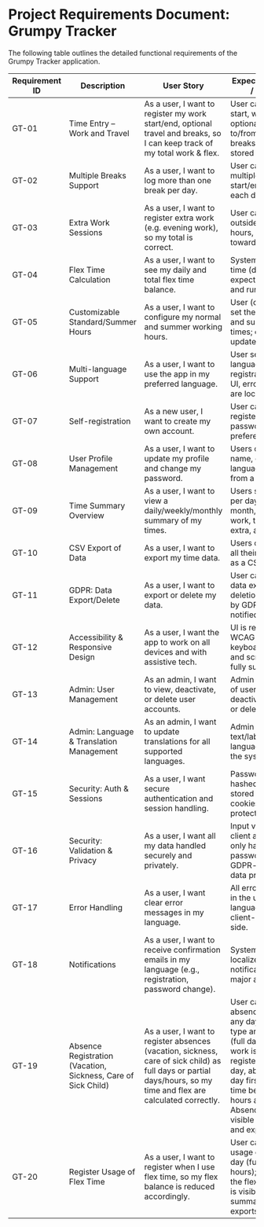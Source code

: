 # Project Requirements Document: Grumpy Tracker

The following table outlines the detailed functional requirements of the Grumpy Tracker application.

| Requirement ID | Description                                      | User Story                                                                                                                | Expected Behaviour / Outcome                                                                                              |
|----------------|--------------------------------------------------|---------------------------------------------------------------------------------------------------------------------------|--------------------------------------------------------------------------------------------------------------------------|
| GT-01          | Time Entry – Work and Travel                     | As a user, I want to register my work start/end, optional travel and breaks, so I can keep track of my total work & flex. | User can enter work start, work end, optional travel to/from, multiple breaks; all entries are stored for that day.       |
| GT-02          | Multiple Breaks Support                          | As a user, I want to log more than one break per day.                                                                     | User can add multiple break start/end pairs for each day.                                                                 |
| GT-03          | Extra Work Sessions                              | As a user, I want to register extra work (e.g. evening work), so my total is correct.                                     | User can add time outside regular work hours, which counts towards flex.                                                  |
| GT-04          | Flex Time Calculation                            | As a user, I want to see my daily and total flex time balance.                                                            | System displays flex time (difference from expected) for the day and running total.                                       |
| GT-05          | Customizable Standard/Summer Hours               | As a user, I want to configure my normal and summer working hours.                                                        | User (or admin) can set their standard and summer work times; calculations update accordingly.                            |
| GT-06          | Multi-language Support                           | As a user, I want to use the app in my preferred language.                                                                | User selects language at registration/login; all UI, errors, and emails are localized.                                    |
| GT-07          | Self-registration                                | As a new user, I want to create my own account.                                                                          | User can self-register with email, password, language preference.                                                         |
| GT-08          | User Profile Management                          | As a user, I want to update my profile and change my password.                                                            | Users can edit their name, email, language, password from a profile page.                                                 |
| GT-09          | Time Summary Overview                            | As a user, I want to view a daily/weekly/monthly summary of my times.                                                     | Users see summaries per day, week, month, with totals for work, travel, breaks, extra, and flex time.                     |
| GT-10          | CSV Export of Data                               | As a user, I want to export my time data.                                                                                 | Users can download all their time entries as a CSV file.                                                                  |
| GT-11          | GDPR: Data Export/Delete                         | As a user, I want to export or delete my data.                                                                            | User can request data export or deletion as required by GDPR; admin notified.                                             |
| GT-12          | Accessibility & Responsive Design                | As a user, I want the app to work on all devices and with assistive tech.                                                 | UI is responsive and WCAG 2.1 compliant; keyboard navigation and screen readers fully supported.                          |
| GT-13          | Admin: User Management                           | As an admin, I want to view, deactivate, or delete user accounts.                                                         | Admin can see a list of users, deactivate/reactivate, or delete accounts.                                                 |
| GT-14          | Admin: Language & Translation Management         | As an admin, I want to update translations for all supported languages.                                                   | Admin can edit UI text/labels for any language directly in the system.                                                    |
| GT-15          | Security: Auth & Sessions                        | As a user, I want secure authentication and session handling.                                                             | Passwords are hashed; sessions are stored with httpOnly cookies; brute-force protection in place.                         |
| GT-16          | Security: Validation & Privacy                   | As a user, I want all my data handled securely and privately.                                                             | Input validated on client and server; only hashed passwords in DB; GDPR-compliant data processing.                        |
| GT-17          | Error Handling                                   | As a user, I want clear error messages in my language.                                                                   | All errors are shown in the user’s language, both client- and server-side.                                                |
| GT-18          | Notifications                                   | As a user, I want to receive confirmation emails in my language (e.g., registration, password change).                   | System sends localized email notifications for major actions.                                                             |
| GT-19          | Absence Registration (Vacation, Sickness, Care of Sick Child) | As a user, I want to register absences (vacation, sickness, care of sick child) as full days or partial days/hours, so my time and flex are calculated correctly. | User can add absence entries for any day, specifying type and duration (full day or hours). If work is also registered the same day, absence fills the day first; any work time beyond normal hours adds to flex. Absence types are visible in summaries and exports. |
| GT-20          | Register Usage of Flex Time                                  | As a user, I want to register when I use flex time, so my flex balance is reduced accordingly. | User can add a flex usage entry for any day (full day or hours); this reduces the flex time total and is visible in summaries and exports. |

